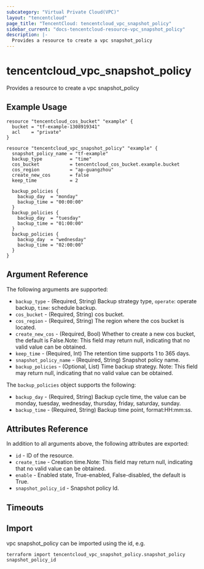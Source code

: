 ```yaml
---
subcategory: "Virtual Private Cloud(VPC)"
layout: "tencentcloud"
page_title: "TencentCloud: tencentcloud_vpc_snapshot_policy"
sidebar_current: "docs-tencentcloud-resource-vpc_snapshot_policy"
description: |-
  Provides a resource to create a vpc snapshot_policy
---
```


# tencentcloud_vpc_snapshot_policy

Provides a resource to create a vpc snapshot_policy

## Example Usage

```hcl
resource "tencentcloud_cos_bucket" "example" {
  bucket = "tf-example-1308919341"
  acl    = "private"
}

resource "tencentcloud_vpc_snapshot_policy" "example" {
  snapshot_policy_name = "tf-example"
  backup_type          = "time"
  cos_bucket           = tencentcloud_cos_bucket.example.bucket
  cos_region           = "ap-guangzhou"
  create_new_cos       = false
  keep_time            = 2

  backup_policies {
    backup_day  = "monday"
    backup_time = "00:00:00"
  }
  backup_policies {
    backup_day  = "tuesday"
    backup_time = "01:00:00"
  }
  backup_policies {
    backup_day  = "wednesday"
    backup_time = "02:00:00"
  }
}
```

## Argument Reference

The following arguments are supported:

* `backup_type` - (Required, String) Backup strategy type, `operate`: operate backup, `time`: schedule backup.
* `cos_bucket` - (Required, String) cos bucket.
* `cos_region` - (Required, String) The region where the cos bucket is located.
* `create_new_cos` - (Required, Bool) Whether to create a new cos bucket, the default is False.Note: This field may return null, indicating that no valid value can be obtained.
* `keep_time` - (Required, Int) The retention time supports 1 to 365 days.
* `snapshot_policy_name` - (Required, String) Snapshot policy name.
* `backup_policies` - (Optional, List) Time backup strategy. Note: This field may return null, indicating that no valid value can be obtained.

The `backup_policies` object supports the following:

* `backup_day` - (Required, String) Backup cycle time, the value can be monday, tuesday, wednesday, thursday, friday, saturday, sunday.
* `backup_time` - (Required, String) Backup time point, format:HH:mm:ss.

## Attributes Reference

In addition to all arguments above, the following attributes are exported:

* `id` - ID of the resource.
* `create_time` - Creation time.Note: This field may return null, indicating that no valid value can be obtained.
* `enable` - Enabled state, True-enabled, False-disabled, the default is True.
* `snapshot_policy_id` - Snapshot policy Id.


## Timeouts

<no value>


## Import

vpc snapshot_policy can be imported using the id, e.g.

```
terraform import tencentcloud_vpc_snapshot_policy.snapshot_policy snapshot_policy_id
```

